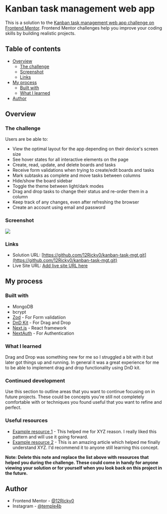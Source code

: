 # Kanban task management web app

This is a solution to the [Kanban task management web app challenge on Frontend Mentor](https://www.frontendmentor.io/challenges/kanban-task-management-web-app-wgQLt-HlbB). Frontend Mentor challenges help you improve your coding skills by building realistic projects.

## Table of contents

- [Overview](#overview)
  - [The challenge](#the-challenge)
  - [Screenshot](#screenshot)
  - [Links](#links)
- [My process](#my-process)
  - [Built with](#built-with)
  - [What I learned](#what-i-learned)
- [Author](#author)

## Overview

### The challenge

Users are be able to:

- View the optimal layout for the app depending on their device's screen size
- See hover states for all interactive elements on the page
- Create, read, update, and delete boards and tasks
- Receive form validations when trying to create/edit boards and tasks
- Mark subtasks as complete and move tasks between columns
- Hide/show the board sidebar
- Toggle the theme between light/dark modes
- Drag and drop tasks to change their status and re-order them in a column
- Keep track of any changes, even after refreshing the browser
- Create an account using email and password

### Screenshot

![](./screenshot.jpg)

### Links

- Solution URL: [https://github.com/12Ricky0/kanban-task-mgt.git](https://github.com/12Ricky0/kanban-task-mgt.git)
- Live Site URL: [Add live site URL here](https://your-live-site-url.com)

## My process

### Built with

- MongoDB
- bcrypt
- [Zod](https://zod.dev/) - For Form validatiion
- [DnD Kit](https://dndkit.com/) - For Drag and Drop
- [Next.js](https://nextjs.org/) - React framework
- [NextAuth](https://next-auth.js.org/) - For Authentication

### What I learned

Drag and Drop was something new for me so I struggled a bit with it but later got things up and running. In general it was
a great experience for me to be able to implement drag and drop functionality using DnD kit.

### Continued development

Use this section to outline areas that you want to continue focusing on in future projects. These could be concepts you're still not completely comfortable with or techniques you found useful that you want to refine and perfect.

### Useful resources

- [Example resource 1](https://www.example.com) - This helped me for XYZ reason. I really liked this pattern and will use it going forward.
- [Example resource 2](https://www.example.com) - This is an amazing article which helped me finally understand XYZ. I'd recommend it to anyone still learning this concept.

**Note: Delete this note and replace the list above with resources that helped you during the challenge. These could come in handy for anyone viewing your solution or for yourself when you look back on this project in the future.**

## Author

- Frontend Mentor - [@12Ricky0](https://www.frontendmentor.io/profile/12Ricky0)
- Instagram - [@temple4b](https://www.instagram.com/temple4b)
